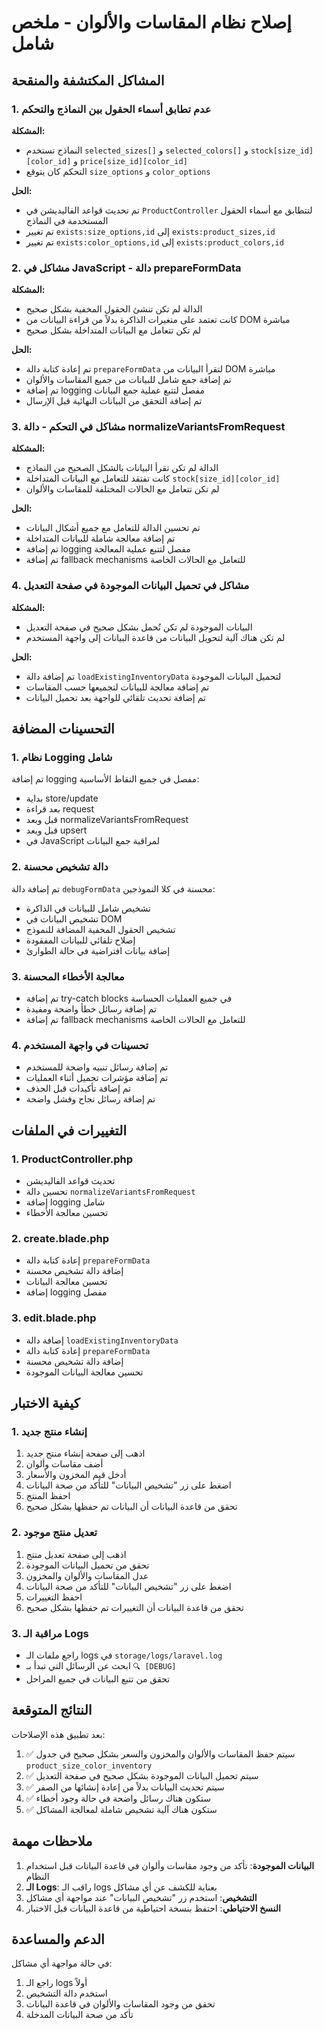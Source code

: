 # إصلاح نظام المقاسات والألوان - ملخص شامل

## المشاكل المكتشفة والمنقحة

### 1. عدم تطابق أسماء الحقول بين النماذج والتحكم

**المشكلة:**
- النماذج تستخدم `selected_sizes[]` و `selected_colors[]` و `stock[size_id][color_id]` و `price[size_id][color_id]`
- التحكم كان يتوقع `size_options` و `color_options`

**الحل:**
- تم تحديث قواعد الفاليديشن في `ProductController` لتتطابق مع أسماء الحقول المستخدمة في النماذج
- تم تغيير `exists:size_options,id` إلى `exists:product_sizes,id`
- تم تغيير `exists:color_options,id` إلى `exists:product_colors,id`

### 2. مشاكل في JavaScript - دالة prepareFormData

**المشكلة:**
- الدالة لم تكن تنشئ الحقول المخفية بشكل صحيح
- كانت تعتمد على متغيرات الذاكرة بدلاً من قراءة البيانات من DOM مباشرة
- لم تكن تتعامل مع البيانات المتداخلة بشكل صحيح

**الحل:**
- تم إعادة كتابة دالة `prepareFormData` لتقرأ البيانات من DOM مباشرة
- تم إضافة جمع شامل للبيانات من جميع المقاسات والألوان
- تم إضافة logging مفصل لتتبع عملية جمع البيانات
- تم إضافة التحقق من البيانات النهائية قبل الإرسال

### 3. مشاكل في التحكم - دالة normalizeVariantsFromRequest

**المشكلة:**
- الدالة لم تكن تقرأ البيانات بالشكل الصحيح من النماذج
- كانت تفتقد للتعامل مع البيانات المتداخلة `stock[size_id][color_id]`
- لم تكن تتعامل مع الحالات المختلفة للمقاسات والألوان

**الحل:**
- تم تحسين الدالة للتعامل مع جميع أشكال البيانات
- تم إضافة معالجة شاملة للبيانات المتداخلة
- تم إضافة logging مفصل لتتبع عملية المعالجة
- تم إضافة fallback mechanisms للتعامل مع الحالات الخاصة

### 4. مشاكل في تحميل البيانات الموجودة في صفحة التعديل

**المشكلة:**
- البيانات الموجودة لم تكن تُحمل بشكل صحيح في صفحة التعديل
- لم تكن هناك آلية لتحويل البيانات من قاعدة البيانات إلى واجهة المستخدم

**الحل:**
- تم إضافة دالة `loadExistingInventoryData` لتحميل البيانات الموجودة
- تم إضافة معالجة للبيانات لتجميعها حسب المقاسات
- تم إضافة تحديث تلقائي للواجهة بعد تحميل البيانات

## التحسينات المضافة

### 1. نظام Logging شامل

تم إضافة logging مفصل في جميع النقاط الأساسية:
- بداية store/update
- بعد قراءة request
- قبل وبعد normalizeVariantsFromRequest
- قبل وبعد upsert
- في JavaScript لمراقبة جمع البيانات

### 2. دالة تشخيص محسنة

تم إضافة دالة `debugFormData` محسنة في كلا النموذجين:
- تشخيص شامل للبيانات في الذاكرة
- تشخيص البيانات في DOM
- تشخيص الحقول المخفية المضافة للنموذج
- إصلاح تلقائي للبيانات المفقودة
- إضافة بيانات افتراضية في حالة الطوارئ

### 3. معالجة الأخطاء المحسنة

- تم إضافة try-catch blocks في جميع العمليات الحساسة
- تم إضافة رسائل خطأ واضحة ومفيدة
- تم إضافة fallback mechanisms للتعامل مع الحالات الخاصة

### 4. تحسينات في واجهة المستخدم

- تم إضافة رسائل تنبيه واضحة للمستخدم
- تم إضافة مؤشرات تحميل أثناء العمليات
- تم إضافة تأكيدات قبل الحذف
- تم إضافة رسائل نجاح وفشل واضحة

## التغييرات في الملفات

### 1. ProductController.php
- تحديث قواعد الفاليديشن
- تحسين دالة `normalizeVariantsFromRequest`
- إضافة logging شامل
- تحسين معالجة الأخطاء

### 2. create.blade.php
- إعادة كتابة دالة `prepareFormData`
- إضافة دالة تشخيص محسنة
- تحسين معالجة البيانات
- إضافة logging مفصل

### 3. edit.blade.php
- إضافة دالة `loadExistingInventoryData`
- إعادة كتابة دالة `prepareFormData`
- إضافة دالة تشخيص محسنة
- تحسين معالجة البيانات الموجودة

## كيفية الاختبار

### 1. إنشاء منتج جديد
1. اذهب إلى صفحة إنشاء منتج جديد
2. أضف مقاسات وألوان
3. أدخل قيم المخزون والأسعار
4. اضغط على زر "تشخيص البيانات" للتأكد من صحة البيانات
5. احفظ المنتج
6. تحقق من قاعدة البيانات أن البيانات تم حفظها بشكل صحيح

### 2. تعديل منتج موجود
1. اذهب إلى صفحة تعديل منتج
2. تحقق من تحميل البيانات الموجودة
3. عدل المقاسات والألوان والمخزون
4. اضغط على زر "تشخيص البيانات" للتأكد من صحة البيانات
5. احفظ التغييرات
6. تحقق من قاعدة البيانات أن التغييرات تم حفظها بشكل صحيح

### 3. مراقبة الـ Logs
- راجع ملفات الـ logs في `storage/logs/laravel.log`
- ابحث عن الرسائل التي تبدأ بـ `🔍 [DEBUG]`
- تحقق من تتبع البيانات في جميع المراحل

## النتائج المتوقعة

بعد تطبيق هذه الإصلاحات:
1. ✅ سيتم حفظ المقاسات والألوان والمخزون والسعر بشكل صحيح في جدول `product_size_color_inventory`
2. ✅ سيتم تحميل البيانات الموجودة بشكل صحيح في صفحة التعديل
3. ✅ سيتم تحديث البيانات بدلاً من إعادة إنشائها من الصفر
4. ✅ ستكون هناك رسائل واضحة في حالة وجود أخطاء
5. ✅ ستكون هناك آلية تشخيص شاملة لمعالجة المشاكل

## ملاحظات مهمة

1. **البيانات الموجودة**: تأكد من وجود مقاسات وألوان في قاعدة البيانات قبل استخدام النظام
2. **الـ Logs**: راقب الـ logs بعناية للكشف عن أي مشاكل
3. **التشخيص**: استخدم زر "تشخيص البيانات" عند مواجهة أي مشاكل
4. **النسخ الاحتياطي**: احتفظ بنسخة احتياطية من قاعدة البيانات قبل الاختبار

## الدعم والمساعدة

في حالة مواجهة أي مشاكل:
1. راجع الـ logs أولاً
2. استخدم دالة التشخيص
3. تحقق من وجود المقاسات والألوان في قاعدة البيانات
4. تأكد من صحة البيانات المدخلة
